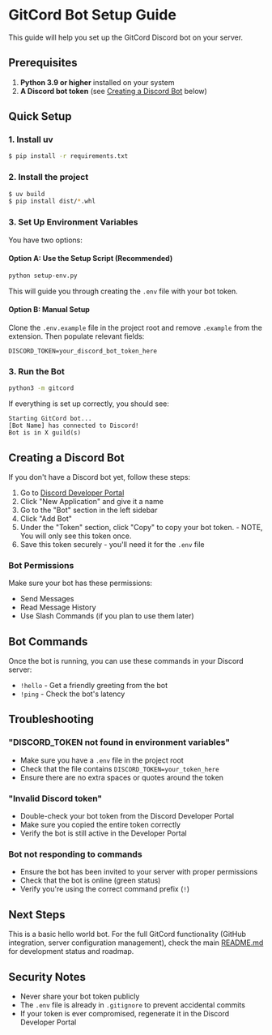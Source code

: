 # GitCord Bot Setup Guide

This guide will help you set up the GitCord Discord bot on your server.

## Prerequisites

1. **Python 3.9 or higher** installed on your system
2. **A Discord bot token** (see [Creating a Discord Bot](#creating-a-discord-bot) below)

## Quick Setup

### 1. Install uv

```bash
$ pip install -r requirements.txt
```

### 2. Install the project

```bash
$ uv build
$ pip install dist/*.whl
```

### 3. Set Up Environment Variables

You have two options:

#### Option A: Use the Setup Script (Recommended)
```bash
python setup-env.py
```
This will guide you through creating the `.env` file with your bot token.

#### Option B: Manual Setup
Clone the `.env.example` file in the project root and remove `.example` from the extension. Then populate relevant fields:
```
DISCORD_TOKEN=your_discord_bot_token_here
```

### 3. Run the Bot

```bash
python3 -m gitcord
```

If everything is set up correctly, you should see:
```
Starting GitCord bot...
[Bot Name] has connected to Discord!
Bot is in X guild(s)
```

## Creating a Discord Bot

If you don't have a Discord bot yet, follow these steps:

1. Go to [Discord Developer Portal](https://discord.com/developers/applications)
2. Click "New Application" and give it a name
3. Go to the "Bot" section in the left sidebar
4. Click "Add Bot"
5. Under the "Token" section, click "Copy" to copy your bot token. -  NOTE, You will only see this token once. 
6. Save this token securely - you'll need it for the `.env` file

### Bot Permissions

Make sure your bot has these permissions:
- Send Messages
- Read Message History
- Use Slash Commands (if you plan to use them later)

## Bot Commands

Once the bot is running, you can use these commands in your Discord server:

- `!hello` - Get a friendly greeting from the bot
- `!ping` - Check the bot's latency

## Troubleshooting

### "DISCORD_TOKEN not found in environment variables"
- Make sure you have a `.env` file in the project root
- Check that the file contains `DISCORD_TOKEN=your_token_here`
- Ensure there are no extra spaces or quotes around the token

### "Invalid Discord token"
- Double-check your bot token from the Discord Developer Portal
- Make sure you copied the entire token correctly
- Verify the bot is still active in the Developer Portal

### Bot not responding to commands
- Ensure the bot has been invited to your server with proper permissions
- Check that the bot is online (green status)
- Verify you're using the correct command prefix (`!`)

## Next Steps

This is a basic hello world bot. For the full GitCord functionality (GitHub integration, server configuration management), check the main [README.md](README.md) for development status and roadmap.

## Security Notes

- Never share your bot token publicly
- The `.env` file is already in `.gitignore` to prevent accidental commits
- If your token is ever compromised, regenerate it in the Discord Developer Portal 